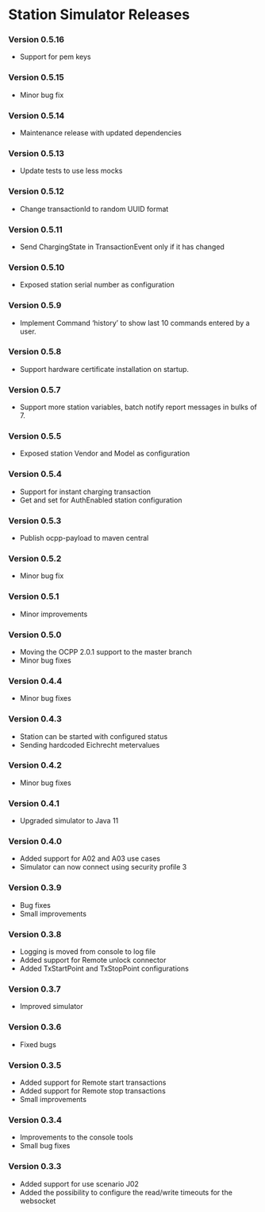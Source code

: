 # Station Simulator Releases #

### Version 0.5.16
- Support for pem keys

### Version 0.5.15
- Minor bug fix

### Version 0.5.14
- Maintenance release with updated dependencies

### Version 0.5.13
- Update tests to use less mocks

### Version 0.5.12
- Change transactionId to random UUID format

### Version 0.5.11
- Send ChargingState in TransactionEvent only if it has changed 

### Version 0.5.10
- Exposed station serial number as configuration

### Version 0.5.9
- Implement Command ‘history’ to show last 10 commands entered by a user.

### Version 0.5.8

- Support hardware certificate installation on startup.

### Version 0.5.7

- Support more station variables, batch notify report messages in bulks of 7.

### Version 0.5.5

- Exposed station Vendor and Model as configuration

### Version 0.5.4

- Support for instant charging transaction
- Get and set for AuthEnabled station configuration

### Version 0.5.3

- Publish ocpp-payload to maven central

### Version 0.5.2

- Minor bug fix

### Version 0.5.1

- Minor improvements

### Version 0.5.0

- Moving the OCPP 2.0.1 support to the master branch
- Minor bug fixes 

### Version 0.4.4

- Minor bug fixes

### Version 0.4.3

- Station can be started with configured status
- Sending hardcoded Eichrecht metervalues

### Version 0.4.2

- Minor bug fixes

### Version 0.4.1

- Upgraded simulator to Java 11

### Version 0.4.0

- Added support for A02 and A03 use cases
- Simulator can now connect using security profile 3 

### Version 0.3.9

- Bug fixes
- Small improvements

### Version 0.3.8

- Logging is moved from console to log file
- Added support for Remote unlock connector
- Added TxStartPoint and TxStopPoint configurations

### Version 0.3.7

- Improved simulator 

### Version 0.3.6

- Fixed bugs

### Version 0.3.5

- Added support for Remote start transactions
- Added support for Remote stop transactions
- Small improvements

### Version 0.3.4

- Improvements to the console tools
- Small bug fixes

### Version 0.3.3

- Added support for use scenario J02
- Added the possibility to configure the read/write timeouts for the websocket
